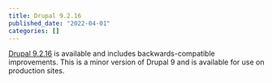 ```yaml
---
title: Drupal 9.2.16
published_date: "2022-04-01"
categories: []
---
```

[Drupal 9.2.16](https://www.drupal.org/project/drupal/releases/9.2.16) is available and includes backwards-compatible improvements. This is a minor version of Drupal 9 and is available for use on production sites.
